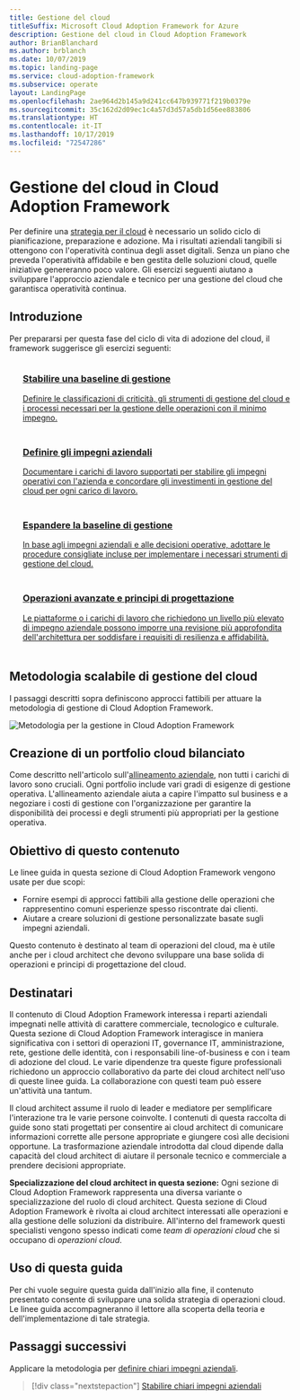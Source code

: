 ```yaml
---
title: Gestione del cloud
titleSuffix: Microsoft Cloud Adoption Framework for Azure
description: Gestione del cloud in Cloud Adoption Framework
author: BrianBlanchard
ms.author: brblanch
ms.date: 10/07/2019
ms.topic: landing-page
ms.service: cloud-adoption-framework
ms.subservice: operate
layout: LandingPage
ms.openlocfilehash: 2ae964d2b145a9d241cc647b939771f219b0379e
ms.sourcegitcommit: 35c162d2d09ec1c4a57d3d57a5db1d56ee883806
ms.translationtype: HT
ms.contentlocale: it-IT
ms.lasthandoff: 10/17/2019
ms.locfileid: "72547286"
---
```

# <a name="cloud-management-in-the-cloud-adoption-framework"></a>Gestione del cloud in Cloud Adoption Framework

Per definire una [strategia per il cloud](../strategy/index.md) è necessario un solido ciclo di pianificazione, preparazione e adozione. Ma i risultati aziendali tangibili si ottengono con l'operatività continua degli asset digitali. Senza un piano che preveda l'operatività affidabile e ben gestita delle soluzioni cloud, quelle iniziative genereranno poco valore. Gli esercizi seguenti aiutano a sviluppare l'approccio aziendale e tecnico per una gestione del cloud che garantisca operatività continua.

## <a name="getting-started"></a>Introduzione

Per prepararsi per questa fase del ciclo di vita di adozione del cloud, il framework suggerisce gli esercizi seguenti:

<!-- markdownlint-disable MD033 -->
<ul class="panelContent cardsF">
    <li style="display: flex; flex-direction: column;">
        <a href="./azure-management-guide/index.md">
            <div class="cardSize">
                <div class="cardPadding" style="padding-bottom:10px;">
                    <div class="card" style="padding-bottom:10px;">
                        <div class="cardImageOuter">
                            <div class="cardImage">
                                <img alt="" src="../_images/icons/1.png" data-linktype="external">
                            </div>
                        </div>
                        <div class="cardText" style="padding-left:0px;">
                            <h3>Stabilire una baseline di gestione</h3>
Definire le classificazioni di criticità, gli strumenti di gestione del cloud e i processi necessari per la gestione delle operazioni con il minimo impegno.
                        </div>
                    </div>
                </div>
            </div>
        </a>
    </li>
    <li style="display: flex; flex-direction: column;">
        <a href="./considerations/business-alignment.md">
            <div class="cardSize">
                <div class="cardPadding" style="padding-bottom:10px;">
                    <div class="card" style="padding-bottom:10px;">
                        <div class="cardImageOuter">
                            <div class="cardImage">
                                <img alt="" src="../_images/icons/2.png" data-linktype="external">
                            </div>
                        </div>
                        <div class="cardText" style="padding-left:0px;">
                            <h3>Definire gli impegni aziendali</h3>
Documentare i carichi di lavoro supportati per stabilire gli impegni operativi con l'azienda e concordare gli investimenti in gestione del cloud per ogni carico di lavoro.
                        </div>
                    </div>
                </div>
            </div>
        </a>
    </li>
    <li style="display: flex; flex-direction: column;">
        <a href="./best-practices.md">
            <div class="cardSize">
                <div class="cardPadding" style="padding-bottom:10px;">
                    <div class="card" style="padding-bottom:10px;">
                        <div class="cardImageOuter">
                            <div class="cardImage">
                                <img alt="" src="../_images/icons/3.png" data-linktype="external">
                            </div>
                        </div>
                        <div class="cardText" style="padding-left:0px;">
                            <h3>Espandere la baseline di gestione</h3>
In base agli impegni aziendali e alle decisioni operative, adottare le procedure consigliate incluse per implementare i necessari strumenti di gestione del cloud.
                        </div>
                    </div>
                </div>
            </div>
        </a>
    </li>
    <li style="display: flex; flex-direction: column;">
        <a href="./design-principles.md">
            <div class="cardSize">
                <div class="cardPadding" style="padding-bottom:10px;">
                    <div class="card" style="padding-bottom:10px;">
                        <div class="cardImageOuter">
                            <div class="cardImage">
                                <img alt="" src="../_images/icons/4.png" data-linktype="external">
                            </div>
                        </div>
                        <div class="cardText" style="padding-left:0px;">
                            <h3>Operazioni avanzate e principi di progettazione</h3>
Le piattaforme o i carichi di lavoro che richiedono un livello più elevato di impegno aziendale possono imporre una revisione più approfondita dell'architettura per soddisfare i requisiti di resilienza e affidabilità.
                        </div>
                    </div>
                </div>
            </div>
        </a>
    </li>
</ul>
<!-- markdownlint-enable MD033 -->

## <a name="scalable-cloud-management-methodology"></a>Metodologia scalabile di gestione del cloud

I passaggi descritti sopra definiscono approcci fattibili per attuare la metodologia di gestione di Cloud Adoption Framework.

![Metodologia per la gestione in Cloud Adoption Framework](../_images/manage/caf-manage.png)

## <a name="creating-a-balanced-cloud-portfolio"></a>Creazione di un portfolio cloud bilanciato

Come descritto nell'articolo sull'[allineamento aziendale](./considerations/business-alignment.md), non tutti i carichi di lavoro sono cruciali. Ogni portfolio include vari gradi di esigenze di gestione operativa. L'allineamento aziendale aiuta a capire l'impatto sul business e a negoziare i costi di gestione con l'organizzazione per garantire la disponibilità dei processi e degli strumenti più appropriati per la gestione operativa.

## <a name="objective-of-this-content"></a>Obiettivo di questo contenuto

Le linee guida in questa sezione di Cloud Adoption Framework vengono usate per due scopi:

- Fornire esempi di approcci fattibili alla gestione delle operazioni che rappresentino comuni esperienze spesso riscontrate dai clienti.
- Aiutare a creare soluzioni di gestione personalizzate basate sugli impegni aziendali.

Questo contenuto è destinato al team di operazioni del cloud, ma è utile anche per i cloud architect che devono sviluppare una base solida di operazioni e principi di progettazione del cloud.

## <a name="intended-audience"></a>Destinatari

Il contenuto di Cloud Adoption Framework interessa i reparti aziendali impegnati nelle attività di carattere commerciale, tecnologico e culturale. Questa sezione di Cloud Adoption Framework interagisce in maniera significativa con i settori di operazioni IT, governance IT, amministrazione, rete, gestione delle identità, con i responsabili line-of-business e con i team di adozione del cloud. Le varie dipendenze tra queste figure professionali richiedono un approccio collaborativo da parte dei cloud architect nell'uso di queste linee guida. La collaborazione con questi team può essere un'attività una tantum.

Il cloud architect assume il ruolo di leader e mediatore per semplificare l'interazione tra le varie persone coinvolte. I contenuti di questa raccolta di guide sono stati progettati per consentire ai cloud architect di comunicare informazioni corrette alle persone appropriate e giungere così alle decisioni opportune. La trasformazione aziendale introdotta dal cloud dipende dalla capacità del cloud architect di aiutare il personale tecnico e commerciale a prendere decisioni appropriate.

**Specializzazione del cloud architect in questa sezione:** Ogni sezione di Cloud Adoption Framework rappresenta una diversa variante o specializzazione del ruolo di cloud architect. Questa sezione di Cloud Adoption Framework è rivolta ai cloud architect interessati alle operazioni e alla gestione delle soluzioni da distribuire. All'interno del framework questi specialisti vengono spesso indicati come *team di operazioni cloud* che si occupano di *operazioni cloud*.

## <a name="use-this-guide"></a>Uso di questa guida

Per chi vuole seguire questa guida dall'inizio alla fine, il contenuto presentato consente di sviluppare una solida strategia di operazioni cloud. Le linee guida accompagneranno il lettore alla scoperta della teoria e dell'implementazione di tale strategia.

<!-- For a crash course on the theory and quick access to Azure implementation, get started with the [governance guides overview](./guide/index.md). Using this guidance, you can start small and iteratively improve your governance needs in parallel with cloud adoption efforts. -->

## <a name="next-steps"></a>Passaggi successivi

Applicare la metodologia per [definire chiari impegni aziendali](./considerations/business-alignment.md).

> [!div class="nextstepaction"]
> [Stabilire chiari impegni aziendali](./considerations/business-alignment.md)
